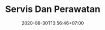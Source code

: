 ---
title: "Servis Dan Perawatan"
date: 2020-08-30T10:56:46+07:00
draft: false
layout: "layanan-servis-dan-perawatan"
---